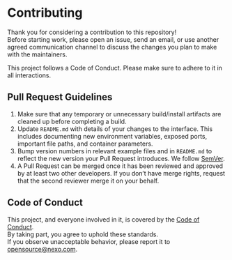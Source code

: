 # Contributing

Thank you for considering a contribution to this repository!  
Before starting work, please open an issue, send an email, or use another agreed communication channel to discuss the changes you plan to make with the maintainers.

This project follows a Code of Conduct. Please make sure to adhere to it in all interactions.

## Pull Request Guidelines

1. Make sure that any temporary or unnecessary build/install artifacts are cleaned up before completing a build.
2. Update `README.md` with details of your changes to the interface. This includes documenting new environment variables, exposed ports, important file paths, and container parameters.
3. Bump version numbers in relevant example files and in `README.md` to reflect the new version your Pull Request introduces. We follow [SemVer][semver].
4. A Pull Request can be merged once it has been reviewed and approved by at least two other developers. If you don’t have merge rights, request that the second reviewer merge it on your behalf.

## Code of Conduct

This project, and everyone involved in it, is covered by the [Code of Conduct][codeofconduct].  
By taking part, you agree to uphold these standards.  
If you observe unacceptable behavior, please report it to [opensource@nexo.com][email].

[codeofconduct]: ../CODE_OF_CONDUCT.md
[semver]: http://semver.org/
[email]: mailto:opensource@nexo.com
